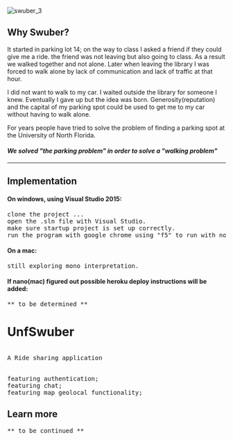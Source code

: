 ![swuber_3](https://cloud.githubusercontent.com/assets/11463275/25136927/4fd60eea-2424-11e7-989d-d6630c5b0827.png)

## Why Swuber?
It started in parking lot 14; on the way to class I asked a friend if they could give me a ride. the friend was not leaving but also going to class. As a result we walked together and not alone. Later when leaving the library I was forced to walk alone by lack of communication and lack of traffic at that hour.  

I did not want to walk to my car. I waited outside the library for someone I knew. Eventually I gave up but the idea was born. Generosity(reputation) and the capital of my parking spot could be used to get me to my car without having to walk alone. 

For years people have tried to solve the problem of finding a parking spot at the University of North Florida.
#### *We solved "the parking problem" in order to solve a "walking problem"*
<hr>

## Implementation

#### On windows, using Visual Studio 2015:
<pre>
clone the project ...
open the .sln file with Visual Studio.
make sure startup project is set up correctly.
run the program with google chrome using "f5" to run with no debug.
</pre>

#### On a mac: 
<pre>
still exploring mono interpretation.
</pre>

#### If nano(mac) figured out possible heroku deploy instructions will be added:
<pre>
** to be determined **
</pre>

# UnfSwuber
<pre>

A Ride sharing application


featuring authentication;
featuring chat;
featuring map geolocal functionality;
</pre>

## Learn more
<pre>
** to be continued **
</pre>

